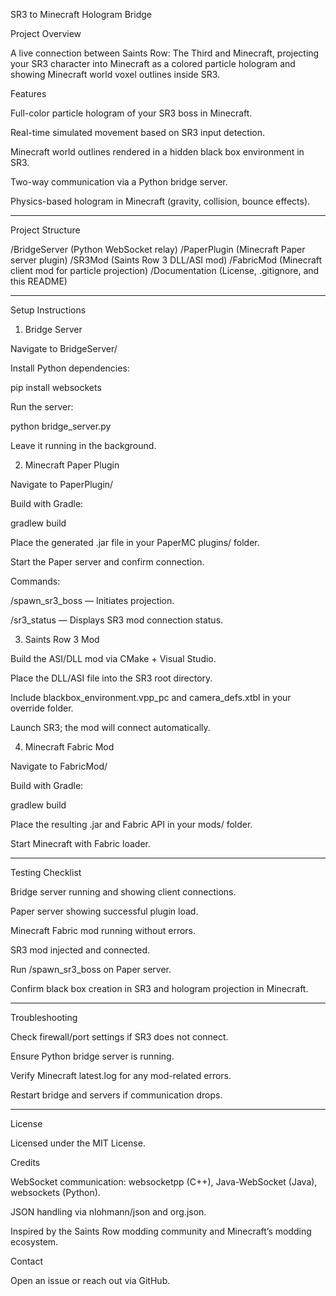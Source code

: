SR3 to Minecraft Hologram Bridge

Project Overview

A live connection between Saints Row: The Third and Minecraft, projecting your SR3 character into Minecraft as a colored particle hologram and showing Minecraft world voxel outlines inside SR3.

Features

Full-color particle hologram of your SR3 boss in Minecraft.

Real-time simulated movement based on SR3 input detection.

Minecraft world outlines rendered in a hidden black box environment in SR3.

Two-way communication via a Python bridge server.

Physics-based hologram in Minecraft (gravity, collision, bounce effects).



---

Project Structure

/BridgeServer (Python WebSocket relay)
/PaperPlugin (Minecraft Paper server plugin)
/SR3Mod (Saints Row 3 DLL/ASI mod)
/FabricMod (Minecraft client mod for particle projection)
/Documentation (License, .gitignore, and this README)


---

Setup Instructions

1. Bridge Server

Navigate to BridgeServer/

Install Python dependencies:


pip install websockets

Run the server:


python bridge_server.py

Leave it running in the background.


2. Minecraft Paper Plugin

Navigate to PaperPlugin/

Build with Gradle:


gradlew build

Place the generated .jar file in your PaperMC plugins/ folder.

Start the Paper server and confirm connection.

Commands:

/spawn_sr3_boss — Initiates projection.

/sr3_status — Displays SR3 mod connection status.



3. Saints Row 3 Mod

Build the ASI/DLL mod via CMake + Visual Studio.

Place the DLL/ASI file into the SR3 root directory.

Include blackbox_environment.vpp_pc and camera_defs.xtbl in your override folder.

Launch SR3; the mod will connect automatically.


4. Minecraft Fabric Mod

Navigate to FabricMod/

Build with Gradle:


gradlew build

Place the resulting .jar and Fabric API in your mods/ folder.

Start Minecraft with Fabric loader.



---

Testing Checklist

Bridge server running and showing client connections.

Paper server showing successful plugin load.

Minecraft Fabric mod running without errors.

SR3 mod injected and connected.

Run /spawn_sr3_boss on Paper server.

Confirm black box creation in SR3 and hologram projection in Minecraft.



---

Troubleshooting

Check firewall/port settings if SR3 does not connect.

Ensure Python bridge server is running.

Verify Minecraft latest.log for any mod-related errors.

Restart bridge and servers if communication drops.



---

License

Licensed under the MIT License.

Credits

WebSocket communication: websocketpp (C++), Java-WebSocket (Java), websockets (Python).

JSON handling via nlohmann/json and org.json.

Inspired by the Saints Row modding community and Minecraft’s modding ecosystem.


Contact

Open an issue or reach out via GitHub.

